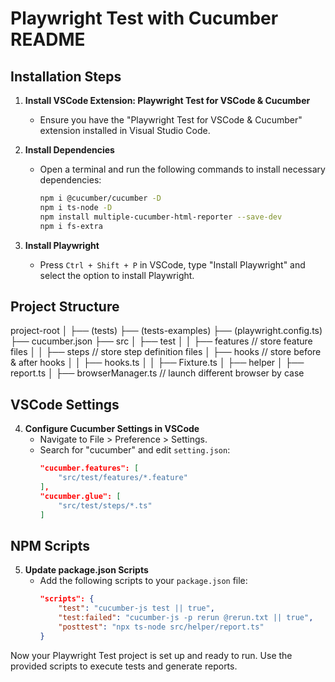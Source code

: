 # Playwright Test with Cucumber README

## Installation Steps

1. **Install VSCode Extension: Playwright Test for VSCode & Cucumber**
   - Ensure you have the "Playwright Test for VSCode & Cucumber" extension installed in Visual Studio Code.

2. **Install Dependencies**
   - Open a terminal and run the following commands to install necessary dependencies:
     ```bash
     npm i @cucumber/cucumber -D
     npm i ts-node -D
     npm install multiple-cucumber-html-reporter --save-dev
     npm i fs-extra
     ```

3. **Install Playwright**
   - Press `Ctrl + Shift + P` in VSCode, type "Install Playwright" and select the option to install Playwright.

## Project Structure
project-root
│
├── (tests)
├── (tests-examples)
├── (playwright.config.ts)
├── cucumber.json
├── src
│   ├── test
│   │   ├── features       // store feature files
│   │   ├── steps          // store step definition files
│   ├── hooks              // store before & after hooks
│   │   ├── hooks.ts
│   │   ├── Fixture.ts
│   ├── helper
│       ├── report.ts
│       ├── browserManager.ts // launch different browser by case


## VSCode Settings

4. **Configure Cucumber Settings in VSCode**
   - Navigate to File > Preference > Settings.
   - Search for "cucumber" and edit `setting.json`:
     ```json
     "cucumber.features": [
         "src/test/features/*.feature"
     ],
     "cucumber.glue": [
         "src/test/steps/*.ts"
     ]
     ```

## NPM Scripts

5. **Update package.json Scripts**
   - Add the following scripts to your `package.json` file:
     ```json
     "scripts": {
         "test": "cucumber-js test || true",
         "test:failed": "cucumber-js -p rerun @rerun.txt || true",
         "posttest": "npx ts-node src/helper/report.ts"
     }
     ```

Now your Playwright Test project is set up and ready to run. Use the provided scripts to execute tests and generate reports. 
